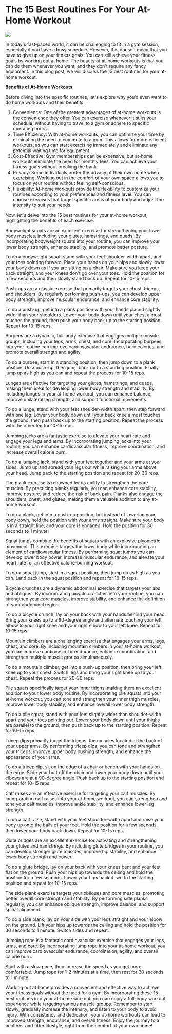 # The 15 Best Routines For Your At-Home Workout

![](https://3134664324-files.gitbook.io/\~/files/v0/b/gitbook-x-prod.appspot.com/o/spaces%2FvvLv2WOJ6NR58qdXqSXM%2Fuploads%2FXNvzNdbYGqq5ErKKh6JF%2F0.png?alt=media)

In today's fast-paced world, it can be challenging to fit in a gym session, especially if you have a busy schedule. However, this doesn't mean that you have to give up on your fitness goals. You can still achieve your fitness goals by working out at home. The beauty of at-home workouts is that you can do them whenever you want, and they don't require any fancy equipment. In this blog post, we will discuss the 15 best routines for your at-home workout.

**Benefits of At-Home Workouts**

Before diving into the specific routines, let's explore why you’d even want to do home workouts and their benefits.

1. Convenience: One of the greatest advantages of at-home workouts is the convenience they offer. You can exercise whenever it suits your schedule, without having to travel to a gym or adhere to specific operating hours.
2. Time Efficiency: With at-home workouts, you can optimize your time by eliminating the need to commute to a gym. This allows for more efficient workouts, as you can start exercising immediately and eliminate any potential waiting time for equipment.
3. Cost-Effective: Gym memberships can be expensive, but at-home workouts eliminate the need for monthly fees. You can achieve your fitness goals without breaking the bank.
4. Privacy: Some individuals prefer the privacy of their own home when exercising. Working out in the comfort of your own space allows you to focus on your routine without feeling self-conscious.
5. Flexibility: At-home workouts provide the flexibility to customize your routines according to your preferences and fitness level. You can choose exercises that target specific areas of your body and adjust the intensity to suit your needs.

Now, let's delve into the 15 best routines for your at-home workout, highlighting the benefits of each exercise.

Bodyweight squats are an excellent exercise for strengthening your lower body muscles, including your glutes, hamstrings, and quads. By incorporating bodyweight squats into your routine, you can improve your lower body strength, enhance stability, and promote better posture.

To do a bodyweight squat, stand with your feet shoulder-width apart, and your toes pointing forward. Place your hands on your hips and slowly lower your body down as if you are sitting on a chair. Make sure you keep your back straight, and your knees don't go over your toes. Hold the position for a few seconds and then slowly stand back up. Repeat for 10-15 reps.

Push-ups are a classic exercise that primarily targets your chest, triceps, and shoulders. By regularly performing push-ups, you can develop upper body strength, improve muscular endurance, and enhance core stability.

To do a push-up, get into a plank position with your hands placed slightly wider than your shoulders. Lower your body down until your chest almost touches the ground, then push your body back up to the starting position. Repeat for 10-15 reps.

Burpees are a dynamic, full-body exercise that engages multiple muscle groups, including your legs, arms, chest, and core. Incorporating burpees into your routine can improve cardiovascular endurance, burn calories, and promote overall strength and agility.

To do a burpee, start in a standing position, then jump down to a plank position. Do a push-up, then jump back up to a standing position. Finally, jump up as high as you can and repeat the process for 10-15 reps.

Lunges are effective for targeting your glutes, hamstrings, and quads, making them ideal for developing lower body strength and stability. By including lunges in your at-home workout, you can enhance balance, improve unilateral leg strength, and support functional movements.

To do a lunge, stand with your feet shoulder-width apart, then step forward with one leg. Lower your body down until your back knee almost touches the ground, then push back up to the starting position. Repeat the process with the other leg for 10-15 reps.

Jumping jacks are a fantastic exercise to elevate your heart rate and engage your legs and arms. By incorporating jumping jacks into your routine, you can enhance cardiovascular fitness, improve coordination, and increase overall calorie burn.

To do a jumping jack, stand with your feet together and your arms at your sides. Jump up and spread your legs out while raising your arms above your head. Jump back to the starting position and repeat for 20-30 reps.

The plank exercise is renowned for its ability to strengthen the core muscles. By practicing planks regularly, you can enhance core stability, improve posture, and reduce the risk of back pain. Planks also engage the shoulders, chest, and glutes, making them a valuable addition to any at-home workout.

To do a plank, get into a push-up position, but instead of lowering your body down, hold the position with your arms straight. Make sure your body is in a straight line, and your core is engaged. Hold the position for 30 seconds to 1 minute.

Squat jumps combine the benefits of squats with an explosive plyometric movement. This exercise targets the lower body while incorporating an element of cardiovascular fitness. By performing squat jumps you can develop lower body power, increase muscular endurance, and elevate your heart rate for an effective calorie-burning workout.

To do a squat jump, start in a squat position, then jump up as high as you can. Land back in the squat position and repeat for 10-15 reps.

Bicycle crunches are a dynamic abdominal exercise that targets your abs and obliques. By incorporating bicycle crunches into your routine, you can strengthen your core muscles, improve stability, and enhance the definition of your abdominal region.

To do a bicycle crunch, lay on your back with your hands behind your head. Bring your knees up to a 90-degree angle and alternate touching your left elbow to your right knee and your right elbow to your left knee. Repeat for 10-15 reps.

Mountain climbers are a challenging exercise that engages your arms, legs, chest, and core. By including mountain climbers in your at-home workout, you can improve cardiovascular endurance, enhance coordination, and strengthen multiple muscle groups simultaneously.

To do a mountain climber, get into a push-up position, then bring your left knee up to your chest. Switch legs and bring your right knee up to your chest. Repeat the process for 20-30 reps.

Plie squats specifically target your inner thighs, making them an excellent addition to your lower body routine. By incorporating plie squats into your at-home workout, you can tone and strengthen your inner thigh muscles, improve lower body stability, and enhance overall lower body strength.

To do a plie squat, stand with your feet slightly wider than shoulder-width apart and your toes pointing out. Lower your body down until your thighs are parallel to the ground, then push back up to the starting position. Repeat for 10-15 reps.

Tricep dips primarily target the triceps, the muscles located at the back of your upper arms. By performing tricep dips, you can tone and strengthen your triceps, improve upper body pushing strength, and enhance the appearance of your arms.

To do a tricep dip, sit on the edge of a chair or bench with your hands on the edge. Slide your butt off the chair and lower your body down until your elbows are at a 90-degree angle. Push back up to the starting position and repeat for 10-15 reps.

Calf raises are an effective exercise for targeting your calf muscles. By incorporating calf raises into your at-home workout, you can strengthen and tone your calf muscles, improve ankle stability, and enhance lower leg strength.

To do a calf raise, stand with your feet shoulder-width apart and raise your body up onto the balls of your feet. Hold the position for a few seconds, then lower your body back down. Repeat for 10-15 reps.

Glute bridges are an excellent exercise for activating and strengthening your glutes and hamstrings. By including glute bridges in your routine, you can develop stronger glute muscles, improve hip stability, and enhance lower body strength and power.

To do a glute bridge, lay on your back with your knees bent and your feet flat on the ground. Push your hips up towards the ceiling and hold the position for a few seconds. Lower your hips back down to the starting position and repeat for 10-15 reps.

The side plank exercise targets your obliques and core muscles, promoting better overall core strength and stability. By performing side planks regularly, you can enhance oblique strength, improve balance, and support spinal alignment.

To do a side plank, lay on your side with your legs straight and your elbow on the ground. Lift your hips up towards the ceiling and hold the position for 30 seconds to 1 minute. Switch sides and repeat.

Jumping rope is a fantastic cardiovascular exercise that engages your legs, arms, and core. By incorporating jump rope into your at-home workout, you can improve cardiovascular endurance, coordination, agility, and overall calorie burn.

Start with a slow pace, then increase the speed as you get more comfortable. Jump rope for 1-2 minutes at a time, then rest for 30 seconds to 1 minute.

Working out at home provides a convenient and effective way to achieve your fitness goals without the need for a gym. By incorporating these 15 best routines into your at-home workout, you can enjoy a full-body workout experience while targeting various muscle groups. Remember to start slowly, gradually increase the intensity, and listen to your body to avoid injury. With consistency and dedication, your at-home workouts can lead to improved strength, endurance, and overall fitness. Enjoy the journey to a healthier and fitter lifestyle, right from the comfort of your own home!
